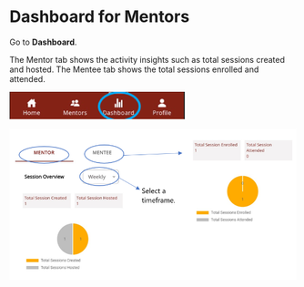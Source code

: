 # Dashboard for Mentors

Go to **Dashboard**. 

The Mentor tab shows the activity insights such as total sessions created and hosted. The Mentee tab shows the total sessions enrolled and attended.

<div class="img_callout">

![](media/dashboard-icon.png)

</div>


<div class="img_callout">

![](media/mentor-dashboard.PNG)

</div> 







 

